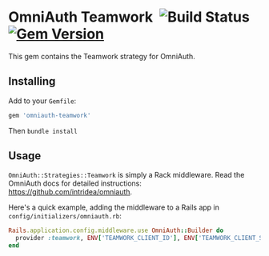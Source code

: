 # OmniAuth Teamwork &nbsp;![Build Status](https://github.com/kalpana0795/omniauth-teamwork/actions/workflows/ci.yml/badge.svg) [![Gem Version](https://badge.fury.io/rb/omniauth-teamwork.svg)](https://rubygems.org/gems/omniauth-teamwork)

This gem contains the Teamwork strategy for OmniAuth.

## Installing

Add to your `Gemfile`:
```ruby
gem 'omniauth-teamwork'
```
Then `bundle install`

## Usage

`OmniAuth::Strategies::Teamwork` is simply a Rack middleware. Read the OmniAuth docs for detailed instructions: https://github.com/intridea/omniauth.

Here's a quick example, adding the middleware to a Rails app in `config/initializers/omniauth.rb`:

```ruby
Rails.application.config.middleware.use OmniAuth::Builder do
  provider :teamwork, ENV['TEAMWORK_CLIENT_ID'], ENV['TEAMWORK_CLIENT_SECRET']
end
```
